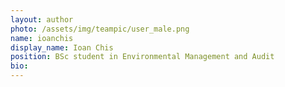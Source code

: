 ```yaml
---
layout: author
photo: /assets/img/teampic/user_male.png 
name: ioanchis
display_name: Ioan Chis
position: BSc student in Environmental Management and Audit
bio: 
---
```

